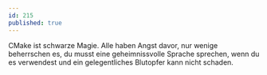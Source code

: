 ```yaml
---
id: 215
published: true
---
```

 CMake ist schwarze Magie. Alle haben Angst davor, nur wenige beherrschen es, du musst eine geheimnissvolle Sprache sprechen, wenn du es verwendest und ein gelegentliches Blutopfer kann nicht schaden.

